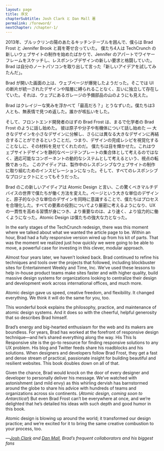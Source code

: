 ```yaml
---
layout: page
title: 序文
chapterSubtitle: Josh Clark と Dan Mall 著
permalink: /foreword/
nextChapter: /chapter-1/
---
```


2013年、ブルックリンの陽のあたるキッチンテーブルを囲んで、僕らは Brad Frost と Jennifer Brook と肩を寄せ合っていた。
僕たち4人は TechCrunch の新しいウェブサイトの制作を始めたばかりで、Jennifer のアパートでワイヤーフレームをスケッチし、レスポンシブデザインの新しい要求と格闘していた。Brad は自分のノートパソコンを取り出して言った「新しいアイデアを試してみたんだ」。

Brad が開いた画面の上は、ウェブページが爆発したようだった。そこでは UI の断片が統一されたデザインや階層に縛られることなく、互いに独立して存在していた。それは、ウェブにあるガレージの予備部品の山のようにも見えた。

Brad はクレイジーな笑みを浮かべて「最高だろ？」とうなずいた。僕たちは3人とも、無表情で見つめ返した。誰かが咳払いをした。


そして、フロントエンド開発者のはずの Brad Frost は、まるで化学者の Brad Frost のように話し始めた。
彼は原子や分子や有機体について話し始めた — 大きなデザインを小さなデザインに分解し、さらには異なる大きなデザインに再結合することができるということだ。つまり、デザインの完成レシピを視覚化することなしに、その材料を見せてくれたのだ。
僕たちは目を輝かせた。これはウェブサイトデザインを静的なページテンプレートの集合体として考えるのではなく、適応可能なコンポーネントの動的なシステムとして考えるという、視点の転換であった。
このアイディアは、製作中のレスポンシブなウェブサイトの制作に取り組むためのインスピレーションになった。そして、すべてのレスポンシブなプロジェクトにとってもそうだった。

Brad のこの新しいアイディアは Atomic Design と言い、この驚くべきマルチデバイスの世界で僕たちが働く方法を変えた。ページという大きな単位のデザインと、原子的な小さな単位のデザインを同時に意識することで、僕たちはプロセスを合理化した。すべての要素の役割についてより厳密に考えるようになり、UX の一貫性を高める習慣が身につき、より重要なのは、より速く、より協力的に働くようになった。Atomic Design は僕たちの強大な力となった。


In the early stages of the TechCrunch redesign, there was this moment where we talked about what we wanted the article page to be. Within an hour, Brad had a fully responsive version wired up from his kit of parts. That was the moment we realized just how quickly we were going to be able to move, a powerful case for investing in this clever, modular approach.


Almost four years later, we haven’t looked back. Brad continued to refine his techniques and tools over the projects that followed, including blockbuster sites for Entertainment Weekly and Time, Inc. We’ve used these lessons to help in-house product teams make sites faster and with higher quality, build massive design systems for organizations looking to centralize their design and development work across international offices, and much more.


Atomic design gave us speed, creative freedom, and flexibility. It changed everything. We think it will do the same for you, too.


This wonderful book explains the philosophy, practice, and maintenance of atomic design systems. And it does so with the cheerful, helpful generosity that so describes Brad himself.


Brad’s energy and big-hearted enthusiasm for the web and its makers are boundless. For years, Brad has worked at the forefront of responsive design technique—and he’s shared everything along the way. His This Is Responsive site is the go-to resource for finding responsive solutions to any UX problem. His blog and Twitter feeds share his roadblocks and his solutions. When designers and developers follow Brad Frost, they get a fast and dense stream of practical, passionate insight for building beautiful and resilient websites. This book doubles down on all of that.


Given the chance, Brad would knock on the door of every designer and developer to personally deliver his message. We’ve watched with astonishment (and mild envy) as this whirling dervish has barnstormed around the globe to share his advice with hundreds of teams and organizations across six continents. (_Atomic design, coming soon to Antarctica!_) But even Brad Frost can’t be everywhere at once, and we’re delighted that he’s detailed his ideas with such depth and good humor in this book.


Atomic design is blowing up around the world; it transformed our design practice; and we’re excited for it to bring the same creative combustion to your process, too.


—_[Josh Clark](https://bigmedium.com/) and [Dan Mall](https://danielmall.com/), Brad’s frequent collaborators and his biggest fans_
